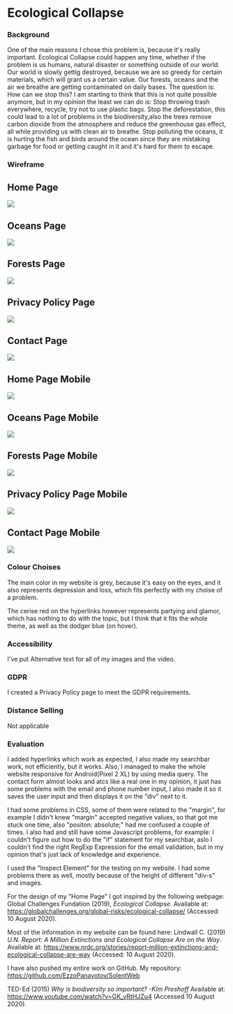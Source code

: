 # Ecological Collapse

### Background

One of the main reasons I chose this problem is, because it's really important.
Ecological Collapse could happen any time, whether if the problem is us humans, natural disaster or something outside of our world.
Our world is slowly gettig destroyed, because we are so greedy for certain materials, which will grant us a certain value.
Our forests, oceans and the air we breathe are getting contaminated on daily bases.
The question is: How can we stop this?
I am starting to think that this is not quite possible anymore, but in my opinion the least we can do is:
Stop throwing trash everywhere, recycle, try not to use plastic bags.
Stop the deforestation, this could lead to a lot of problems in the biodiversity,also the trees remove carbon dioxide from the atmosphere and reduce the greenhouse gas effect, all while providing us with clean air to breathe.
Stop polluting the oceans, it is hurting the fish and birds around the ocean since they are mistaking garbage for food or getting caught in it and it's hard for them to escape.

### Wireframe

## Home Page

![](Wireframe/Home.png)

## Oceans Page

![](Wireframe/Oceans.png)

## Forests Page

![](Wireframe/Forests.png)

## Privacy Policy Page

![](Wireframe/Privacy_Policy.png)

## Contact Page

![](Wireframe/Contact.png)

## Home Page Mobile

![](Wireframe/Home_Mobile.png)

## Oceans Page Mobile

![](Wireframe/Ocean_Mobile.png)

## Forests Page Mobile

![](Wireframe/Forest_Mobile.png)

## Privacy Policy Page Mobile

![](Wireframe/Privacy_Policy_Mobile.png)

## Contact Page Mobile

![](Wireframe/Contact_Mobile.png)

### Colour Choises

The main color in my website is grey, because it's easy on the eyes, and it also represents depression and loss, which fits perfectly with my choise of a problem.

The cerise red on the hyperlinks however represents partying and glamor, which has nothing to do with the topic, but I think that it fits the whole theme, as well as the dodger blue (on hover).

### Accessibility

I've put Alternative text for all of my images and the video.

### GDPR

I created a Privacy Policy page to meet the GDPR requirements.

### Distance Selling

Not applicable

### Evaluation

I added hyperlinks which work as expected, I also made my searchbar work, not efficiently, but it works.
Also, I managed to make the whole website responsive for Android(Pixel 2 XL) by using media query.
The contact form almost looks and atcs like a real one in my opinion, it just has some problems with the email and phone number input, I also made it so it saves the user input and then displays it on the "div" next to it.

I had some problems in CSS, some of them were related to the "margin", for example I didn't knew "margin" accepted negative values, so that got me stuck one time, also "positon: absolute;" had me confused a couple of times.
I also had and still have some Javascript problems, for example: I couldn't figure out how to do the "if" statement for my searchbar, aslo I couldn't find the right RegExp Expression for the email validation, but in my opinion that's just lack of knowledge and experience.

I used the "Inspect Element" for the testing on my website.
I had some problems there as well, mostly because of the height of different "div-s" and images.

For the design of my "Home Page" I got inspired by the following webpage:
Global Challenges Fundation (2019), _Ecological Collapse_. Available at: https://globalchallenges.org/global-risks/ecological-collapse/ (Accessed: 10 August 2020).

Most of the information in my website can be found here: Lindwall C. (2019) _U.N. Report: A Million Extinctions and Ecological Collapse Are on the Way_. Available at: https://www.nrdc.org/stories/report-million-extinctions-and-ecological-collapse-are-way (Accessed: 10 August 2020).

I have also pushed my entire work on GitHub.
My repository: https://github.com/EzzoPanayotov/SolentWeb

TED-Ed (2015) _Why is biodiversity so important? -Kim Preshoff_ Available at: https://www.youtube.com/watch?v=GK_vRtHJZu4 (Accessed 10 August 2020).
